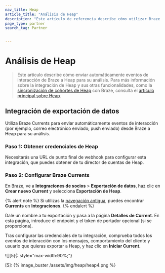 ```yaml
---
nav_title: Heap
article_title: "Análisis de Heap"
description: "Este artículo de referencia describe cómo utilizar Braze Currents para analizar automáticamente eventos de interacción con Heap, una plataforma de información digital, que te permite importar datos de Heap a Braze, crear cohortes de usuarios y exportar datos de Braze a Heap para crear segmentos."
page_type: partner
search_tag: Partner


---
```


# Análisis de Heap

> Este artículo describe cómo enviar automáticamente eventos de interacción de Braze a Heap para su análisis. Para más información sobre la integración de Heap y sus otras funcionalidades, como la [sincronización de cohortes de Heap]({{site.baseurl}}/partners/data_and_infrastructure_agility/cohort_import/heap/#data-import-integration) con Braze, consulta el [artículo principal sobre Heap]({{site.baseurl}}/partners/data_and_infrastructure_agility/cohort_import/heap/).

## Integración de exportación de datos

Utiliza Braze Currents para enviar automáticamente eventos de interacción (por ejemplo, correo electrónico enviado, push enviado) desde Braze a Heap para su análisis.

### Paso 1: Obtener credenciales de Heap

Necesitarás una URL de punto final de webhook para configurar esta integración, que puedes obtener de tu director de cuentas de Heap.

### Paso 2: Configurar Braze Currents

En Braze, ve a **Integraciones de socios** > **Exportación de datos**, haz clic en **Crear nuevo Current** y selecciona **Exportación de Heap**. 

{% alert note %}
Si utilizas la [navegación antigua]({{site.baseurl}}/navigation), puedes encontrar **Currents** en **Integraciones**.
{% endalert %}

Dale un nombre a tu exportación y pasa a la página **Detalles de Current**. En esta página, introduce el endpoint y el token de portador opcional (si se proporciona).

Tras configurar las credenciales de tu integración, comprueba todos los eventos de interacción con los mensajes, comportamiento del cliente y usuario que quieras exportar a Heap, y haz clic en **Iniciar Current**.

![][5]{: style="max-width:90%;"}

[5]: {% image_buster /assets/img/heap/heap4.png %} 
